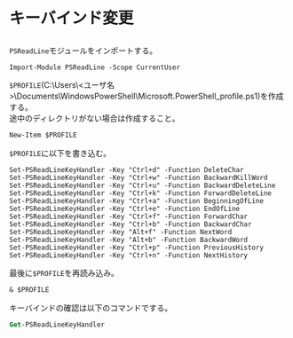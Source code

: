# キーバインド変更
## 
`PSReadLine`モジュールをインポートする。
```ps
Import-Module PSReadLine -Scope CurrentUser
```
`$PROFILE`(C:\Users\\<ユーザ名>\Documents\WindowsPowerShell\Microsoft.PowerShell_profile.ps1)を作成する。  
途中のディレクトリがない場合は作成すること。
```ps
New-Item $PROFILE
```
`$PROFILE`に以下を書き込む。
```
Set-PSReadLineKeyHandler -Key "Ctrl+d" -Function DeleteChar
Set-PSReadLineKeyHandler -Key "Ctrl+w" -Function BackwardKillWord
Set-PSReadLineKeyHandler -Key "Ctrl+u" -Function BackwardDeleteLine
Set-PSReadLineKeyHandler -Key "Ctrl+k" -Function ForwardDeleteLine
Set-PSReadLineKeyHandler -Key "Ctrl+a" -Function BeginningOfLine
Set-PSReadLineKeyHandler -Key "Ctrl+e" -Function EndOfLine
Set-PSReadLineKeyHandler -Key "Ctrl+f" -Function ForwardChar
Set-PSReadLineKeyHandler -Key "Ctrl+b" -Function BackwardChar
Set-PSReadLineKeyHandler -Key "Alt+f" -Function NextWord
Set-PSReadLineKeyHandler -Key "Alt+b" -Function BackwardWord
Set-PSReadLineKeyHandler -Key "Ctrl+p" -Function PreviousHistory
Set-PSReadLineKeyHandler -Key "Ctrl+n" -Function NextHistory
```
最後に`$PROFILE`を再読み込み。
```ps
& $PROFILE
```
キーバインドの確認は以下のコマンドでする。
```ps
Get-PSReadLineKeyHandler
```

